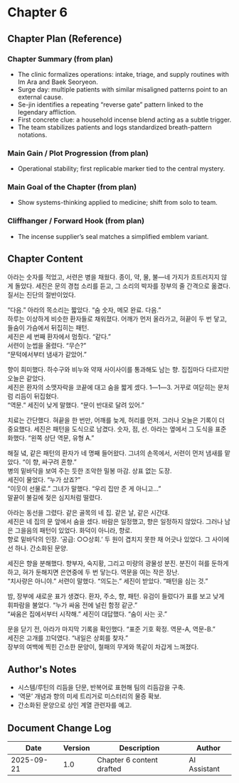 # Chapter 6

## Chapter Plan (Reference)

### Chapter Summary (from plan)
- The clinic formalizes operations: intake, triage, and supply routines with Im Ara and Baek Seoryeon.
- Surge day: multiple patients with similar misaligned patterns point to an external cause.
- Se-jin identifies a repeating “reverse gate” pattern linked to the legendary affliction.
- First concrete clue: a household incense blend acting as a subtle trigger.
- The team stabilizes patients and logs standardized breath-pattern notations.

### Main Gain / Plot Progression (from plan)
- Operational stability; first replicable marker tied to the central mystery.

### Main Goal of the Chapter (from plan)
- Show systems-thinking applied to medicine; shift from solo to team.

### Cliffhanger / Forward Hook (from plan)
- The incense supplier’s seal matches a simplified emblem variant.

## Chapter Content

아라는 숫자를 적었고, 서련은 병을 채웠다. 종이, 약, 물, 불—네 가지가 흐트러지지 않게 돌았다. 세진은 문의 경첩 소리를 듣고, 그 소리의 박자를 장부의 줄 간격으로 옮겼다. 질서는 진단의 절반이었다.  

“다음.” 아라의 목소리는 짧았다. “숨 숫자, 메모 완료. 다음.”  
하루는 이상하게 비슷한 환자들로 채워졌다. 어깨가 먼저 올라가고, 혀끝이 두 번 닿고, 들숨이 가슴에서 뒤집히는 패턴.  
세진은 세 번째 환자에서 멈췄다. “같다.”  
서련이 눈썹을 올렸다. “무슨?”  
“문턱에서부터 냄새가 같았어.”  

향이 희미했다. 하수구와 비누와 약재 사이사이를 통과해도 남는 향. 집집마다 다르지만 오늘은 같았다.  
세진은 환자의 소맷자락을 코끝에 대고 숨을 짧게 셌다. 1—1—3. 거꾸로 여닫히는 문처럼 리듬이 뒤집혔다.  
“역문.” 세진이 낮게 말했다. “문이 반대로 달려 있어.”  

치료는 간단했다. 혀끝을 한 번만, 어깨를 늦게, 허리를 먼저. 그러나 오늘은 기록이 더 중요했다. 세진은 패턴을 도식으로 남겼다. 숫자, 점, 선. 아라는 옆에서 그 도식을 표준화했다. “왼쪽 상단 역문, 유형 A.”  

해질 녘, 같은 패턴의 환자가 네 명째 들어왔다. 그녀의 손목에서, 서련이 먼저 냄새를 맡았다. “이 향, 싸구려 혼향.”  
병의 밑바닥을 보여 주는 듯한 조악한 밀봉 마감. 상표 없는 도장.  
세진이 물었다. “누가 샀죠?”  
“이웃이 선물로.” 그녀가 말했다. “우리 집만 준 게 아니고…”  
말끝이 불길에 젖은 심지처럼 떨렸다.  

아라는 동선을 그렸다. 같은 골목의 네 집. 같은 날, 같은 시간대.  
세진은 네 집의 문 앞에서 숨을 셌다. 바람은 일정했고, 향은 일정하지 않았다. 그러나 남은 그을음의 패턴이 있었다. 화덕이 아니라, 향로.  
향로 밑바닥의 인장. ‘공급: ○○상회.’ 두 원이 겹치지 못한 채 어긋나 있었다. 그 사이에 선 하나. 간소화된 문양.  

세진은 향을 분해했다. 향부자, 숙지황, 그리고 미량의 광물성 분진. 분진이 혀를 둔하게 하고, 혀가 둔해지면 은연중에 두 번 닿는다. 역문을 여는 작은 장난.  
“치사량은 아니야.” 서련이 말했다. 
“의도는.” 세진이 받았다. “패턴을 심는 것.”  

밤, 장부에 새로운 표가 생겼다. 환자, 주소, 향, 패턴. 유검이 들렀다가 표를 보고 낮게 휘파람을 불었다. “누가 싸움 전에 널린 함정 같군.”  
“싸움은 집에서부터 시작해.” 세진이 대답했다. “숨이 사는 곳.”  

문을 닫기 전, 아라가 마지막 기록을 확인했다. “표준 기호 확정. 역문-A, 역문-B.”  
세진은 고개를 끄덕였다. “내일은 상회를 찾자.”  
장부의 여백에 찍힌 간소한 문양이, 철패의 무게와 똑같이 차갑게 느껴졌다.  

## Author's Notes
- 시스템/루틴의 리듬을 단문, 반복어로 표현해 팀의 리듬감을 구축.
- ‘역문’ 개념과 향의 미세 트리거로 미스터리의 물증 확보.
- 간소화된 문양으로 상인 계열 관련자를 예고.

## Document Change Log
| Date       | Version | Description                       | Author       |
|------------|---------|-----------------------------------|--------------|
| 2025-09-21 | 1.0     | Chapter 6 content drafted         | AI Assistant |

